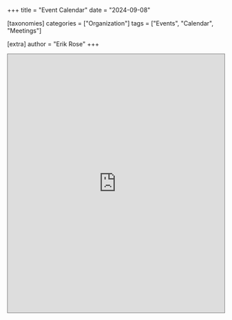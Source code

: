 +++
title = "Event Calendar"
date = "2024-09-08"

[taxonomies]
categories = ["Organization"]
tags = ["Events", "Calendar", "Meetings"]

[extra]
author = "Erik Rose"
+++

<iframe src="https://calendar.google.com/calendar/embed?height=600&wkst=1&ctz=America%2FLos_Angeles&bgcolor=%23ffffff&src=NzZiMjM2MWRiZTZjOWZmZjAyZTc2YzhjYmRkM2Y0NDYwZjAwNWU2ZGU0ZDI2YmZiNzBjNzhiZTM4YWNkYjY4N0Bncm91cC5jYWxlbmRhci5nb29nbGUuY29t&color=%23F4511E" style="border:solid 1px #777" width="100%" height="600" frameborder="0" scrolling="no"></iframe>
